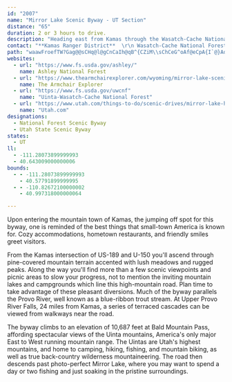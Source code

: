 ```yaml
---
id: "2007"
name: "Mirror Lake Scenic Byway - UT Section"
distance: "65"
duration: 2 or 3 hours to drive.
description: "Heading east from Kamas through the Wasatch-Cache National Forest, the Mirror Lake Highway is one of the most popular mountain routes in the state."
contact: "**Kamas Ranger District**  \r\n Wasatch-Cache National Forest\r\n 435-783-4338"
path: "waawFroefTW?Gag@@sCHq@l@gCnCaIh@qB^{CZiM\\sChCeG^oAf@eCpA{I`@}AdAyCbD}Hr@wAx@mAlKiK|DmCrBiB`HcIdFgE|@mA|@iBpLi^bTsh@x@qEHoETkCNmF_@cKE_D\\aOCoCp@qDv@aKr@{D`@yAh@eAhLoQ~AsCfHiR~Lk^~C_Ib@cD?_EYkCm@mC_C{GsCaD{EyDaBs@{FmA{LeBsA_@kEuBqBwBmFmHyBmDgByFe@sEYmFaAcDaDaEmB_ByAqBuAyEwAoJ[aFIcONkEhAiNtAoNvAcPhAmKfKyhAx@yGl@cE~AsFhCsF~B_E`DiIhCqIlCcN~@{JR{KIqu@HmB`@eFb@gCdAsEzBkFhAuBrDeEdQwO|CgDli@{t@lEsElCsBxPgIxB_BhEsErB{C|CyGbAgDx@oD^uBlGws@j@iEr@}DdHeXtRuq@|A{G`@kCVoF?yBI}CwFul@IgBBsCJkAb@gCvEoRtA_EtQyYhO}XbCuFb@sA`@_CpCaXnA{GlAuEdAsCbBsDlEgHvE{IlUsh@x@wB`AaDb@aCb@oEh@kNLuN@kQSyEuAgI}BoKcByFgBaFmBsEkFgKcB_DcCuD_ByAcBy@oGsB{Am@oAw@uWcVkCaDaCuDiCkGeAuD}@_Fm@kFeA_NQgEEyELaGD_Ke@aFo@mFsA{NE{CA_C\\yF`@aCnCcLd@mE|@_j@EsBYsDwAaNo@gFs@{C{BeGsBmDqAgByIsJcOiSyDuEiEsE{AqBkEqIaA}AcHsIsBaBmAq@sBu@aAYeJ_BsBQeNV{AT}CxAwDdCeBx@kE~@sEPcJImAIwA]iEmBkCy@_I_AsBa@sC_AcPyHyEyCgGuFoMuN}@s@sHeEaLcJcDqBoCgAaKgC_EoBgIoFaHgGeC_BcBs@mBe@{MsAsB_@mJsE}D_AiAGuJ]wHi@eJc@wAHmATsAl@mEpCgBj@aM~AsE?{[cAoBP}AXqDrAsCxBoBrB}@lA_ErGoBxBiAx@yA~@gHrBwB`AiBpBuC~EwAzAsAVyAWmAmAa@kAI_CLuAp@yAn@k@lE_AvAeAn@gAxAuFx@eEDyAYsBe@{@cA_AiEi@iAs@Ya@YyAI_BD_Ah@aDLkCIeAYaBsA{BwKeHgCgCuAqC}@{CeBaKaAsEUs@cB_D{@eA{GcGyBkCy@aCIy@B{BXqB^_An@{@dCqBlEsCv@w@jBuCh@sAf@gBt@mFD_CAqB}Baa@OsEHuE^_FhCcNHeEEeBcCaOgB}GeBmEwB}D}D}E}AcAyAMq@Jm@Xs@j@a@h@i@hCc@|HKv@_@x@s@j@iAT}A_@i@m@Y_AK_A?{@P_A`@cAdAcBfDgFn@eBXkB?s@Gw@UoAUm@cB_CwCsCsHmFoC}D}@a@oAGoD~@g@@u@Mi@c@_@o@Qm@GwBNy@Ng@Z_@fAi@~AJx@n@|AbBj@V~@JfAYj@y@^_BFs@I}@Ws@a@m@s@k@qLoGmIeEcIkD{Cm@wBBoARiDrAqFxDo@XaJnBeKxCoCd@iBDmDWgBBcH`BmADqAMmLyBeBRiA~@iA~As@^}@Ri@E{@m@Ue@cAkD_BqI]qDCaABqAhAaGd@sDv@oOd@uDrBuJDsCQyE}@_QUgAYkAm@oAk@y@aBmAkBe@_BDqBd@sIrD{DxAo@Ls@F{AQm@Yo@o@o@cAS{@Q}BHcB`AeGH_ACaAMkAm@sCSyC?gAh@_EBoAIyAi@sCu@eBmEsImAyAu@g@cCq@gEm@}VkFsDS_BJaAVeAZoB~AqAdB{DzGcAvAaBnAy@^eBPiBKiDgAcBSmA@sBd@gFxCqKnD_CrAsEdDyEvBoH`CiLrE}A~@eFfEaFrDkBfAyQbI}C~AeBv@wBf@cAh@cEzBmElDiCdAcBf@uFd@eBZiEvByIlFkCrAeAZuDb@s\\@cBNoRfEgBToRX{D^cLbCgPxCuRtA}ERwCEsWsEaa@gIuN{C{Cs@iBs@ec@aT}AmAyAkByGuLsAaB}A{AyAeA_By@iCy@}b@yKmBm@uC_B}YaS{HiGkE{EuCeEiCsEiAmCyPke@cDkG{GkJyAyA_CgBge@}XsDsAoBe@mEe@kcAmDaCm@mPgGoKeE}CgBoKsJoCiB{Ak@gBa@wFeAiA_@wE}BiC{@}Gy@uGqAsFoCcC_BwD_E_CyCwHcLiAsA}AsAkAcAqBmAsB_AmEaBuASqEc@eBAyMdA_U`CaHLiQ_CeOBeDM{FiAmB{@qI_DcFeAk`@uDqHEaYjEsHz@qD?mDm@qZuLcHsByB]eDSiF?mGd@gh@fIiEx@gClA}@l@uRfQwD`EaIlFqBjAmElBuYrIqcB`e@qk@`PoOrEwJhEmnBn_AodArg@"
websites:
  - url: "https://www.fs.usda.gov/ashley/"
    name: Ashley National Forest
  - url: "https://www.thearmchairexplorer.com/wyoming/mirror-lake-scenic-byway.php"
    name: The Armchair Explorer
  - url: "https://www.fs.usda.gov/uwcnf"
    name: "Uinta-Wasatch-Cache National Forest"
  - url: "https://www.utah.com/things-to-do/scenic-drives/mirror-lake-highway/"
    name: "Utah.com"
designations:
  - National Forest Scenic Byway
  - Utah State Scenic Byway
states:
  - UT
ll:
  - -111.28073899999993
  - 40.643009000000006
bounds:
  - - -111.28073899999993
    - 40.57791899999995
  - - -110.82672100000002
    - 40.997318000000064

---
```


Upon entering the mountain town of Kamas, the jumping off spot for this byway, one is reminded of the best things that small-town America is known for. Cozy accommodations, hometown restaurants, and friendly smiles greet visitors.

From the Kamas intersection of US-189 and U-150 you'll ascend through pine-covered mountain terrain accented with lush meadows and rugged peaks. Along the way you'll find more than a few scenic viewpoints and picnic areas to slow your progress, not to mention the inviting mountain lakes and campgrounds which line this high-mountain road. Plan time to take advantage of these pleasant diversions. Much of the byway parallels the Provo River, well known as a blue-ribbon trout stream. At Upper Provo River Falls, 24 miles from Kamas, a series of terraced cascades can be viewed from walkways near the road.

The byway climbs to an elevation of 10,687 feet at Bald Mountain Pass, affording spectacular views of the Uinta mountains, America's only major East to West running mountain range. The Uintas are Utah's highest mountains, and home to camping, hiking, fishing, and mountain biking, as well as true back-country wilderness mountaineering. The road then descends past photo-perfect Mirror Lake, where you may want to spend a day or two fishing and just soaking in the pristine surroundings.

